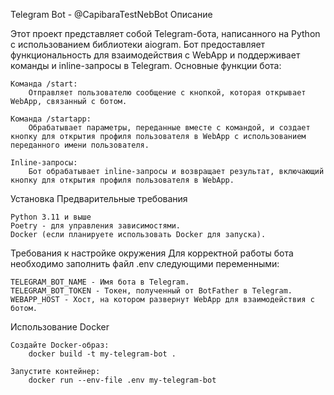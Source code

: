 Telegram Bot - @CapibaraTestNebBot
Описание

Этот проект представляет собой Telegram-бота, написанного на Python с использованием библиотеки aiogram. Бот предоставляет функциональность для взаимодействия с WebApp и поддерживает команды и inline-запросы в Telegram.
Основные функции бота:

    Команда /start:
        Отправляет пользователю сообщение с кнопкой, которая открывает WebApp, связанный с ботом.

    Команда /startapp:
        Обрабатывает параметры, переданные вместе с командой, и создает кнопку для открытия профиля пользователя в WebApp с использованием переданного имени пользователя.

    Inline-запросы:
        Бот обрабатывает inline-запросы и возвращает результат, включающий кнопку для открытия профиля пользователя в WebApp.

Установка
Предварительные требования

    Python 3.11 и выше
    Poetry - для управления зависимостями.
    Docker (если планируете использовать Docker для запуска).

Требования к настройке окружения
Для корректной работы бота необходимо заполнить файл .env следующими переменными:

    TELEGRAM_BOT_NAME - Имя бота в Telegram.
    TELEGRAM_BOT_TOKEN - Токен, полученный от BotFather в Telegram.
    WEBAPP_HOST - Хост, на котором развернут WebApp для взаимодействия с ботом.

Использование Docker

    Создайте Docker-образ:
        docker build -t my-telegram-bot .

    Запустите контейнер:
        docker run --env-file .env my-telegram-bot

